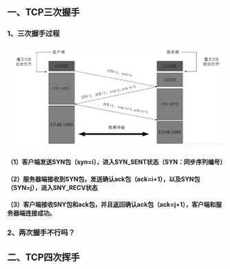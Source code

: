 ## 一、TCP三次握手
### 1、三次握手过程
![image](https://github.com/ym652324/network/blob/master/image/QQ%E5%9B%BE%E7%89%8720181012165306.png)
#### （1）客户端发送SYN包（syn=i），进入SYN_SENT状态（SYN：同步序列编号）
#### （2）服务器端接收到SYN包，发送确认ack包（ack=i+1），以及SYN包（SYN=j），进入SNY_RECV状态
#### （3）客户端接收SNY包和ack包，并且返回确认ack包（ack=j+1），客户端和服务器端连接成功。
### 2、两次握手不行吗？
#### 
## 二、TCP四次挥手
